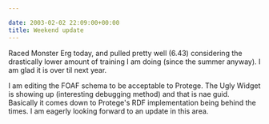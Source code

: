 ```yaml
---

date: 2003-02-02 22:09:00+00:00
title: Weekend update
---
```


Raced Monster Erg today, and pulled pretty well (6.43) considering the drastically lower amount of training I am doing (since the summer anyway). I am glad it is over til next year.

I am editing the FOAF schema to be acceptable to Protege. The Ugly Widget is showing up (interesting debugging method) and that is nae guid. Basically it comes down to Protege's RDF implementation being behind the times. I am eagerly looking forward to an update in this area.
